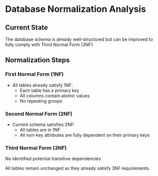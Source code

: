 # Database Normalization Analysis

## Current State

The database schema is already well-structured but can be improved to fully comply with Third Normal Form (3NF).

## Normalization Steps

### First Normal Form (1NF)

- All tables already satisfy 1NF:
  - Each table has a primary key
  - All columns contain atomic values
  - No repeating groups

### Second Normal Form (2NF)

- Current schema satisfies 2NF:
  - All tables are in 1NF
  - All non-key attributes are fully dependent on their primary keys

### Third Normal Form (3NF)

No identified potential transitive dependencies

All tables remain unchanged as they already satisfy 3NF requirements.
